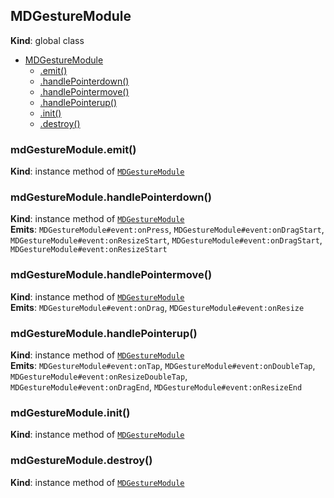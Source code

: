 <a name="MDGestureModule"></a>

## MDGestureModule
**Kind**: global class  

* [MDGestureModule](#MDGestureModule)
    * [.emit()](#MDGestureModule+emit)
    * [.handlePointerdown()](#MDGestureModule+handlePointerdown)
    * [.handlePointermove()](#MDGestureModule+handlePointermove)
    * [.handlePointerup()](#MDGestureModule+handlePointerup)
    * [.init()](#MDGestureModule+init)
    * [.destroy()](#MDGestureModule+destroy)

<a name="MDGestureModule+emit"></a>

### mdGestureModule.emit()
**Kind**: instance method of [<code>MDGestureModule</code>](#MDGestureModule)  
<a name="MDGestureModule+handlePointerdown"></a>

### mdGestureModule.handlePointerdown()
**Kind**: instance method of [<code>MDGestureModule</code>](#MDGestureModule)  
**Emits**: <code>MDGestureModule#event:onPress</code>, <code>MDGestureModule#event:onDragStart</code>, <code>MDGestureModule#event:onResizeStart</code>, <code>MDGestureModule#event:onDragStart</code>, <code>MDGestureModule#event:onResizeStart</code>  
<a name="MDGestureModule+handlePointermove"></a>

### mdGestureModule.handlePointermove()
**Kind**: instance method of [<code>MDGestureModule</code>](#MDGestureModule)  
**Emits**: <code>MDGestureModule#event:onDrag</code>, <code>MDGestureModule#event:onResize</code>  
<a name="MDGestureModule+handlePointerup"></a>

### mdGestureModule.handlePointerup()
**Kind**: instance method of [<code>MDGestureModule</code>](#MDGestureModule)  
**Emits**: <code>MDGestureModule#event:onTap</code>, <code>MDGestureModule#event:onDoubleTap</code>, <code>MDGestureModule#event:onResizeDoubleTap</code>, <code>MDGestureModule#event:onDragEnd</code>, <code>MDGestureModule#event:onResizeEnd</code>  
<a name="MDGestureModule+init"></a>

### mdGestureModule.init()
**Kind**: instance method of [<code>MDGestureModule</code>](#MDGestureModule)  
<a name="MDGestureModule+destroy"></a>

### mdGestureModule.destroy()
**Kind**: instance method of [<code>MDGestureModule</code>](#MDGestureModule)  
